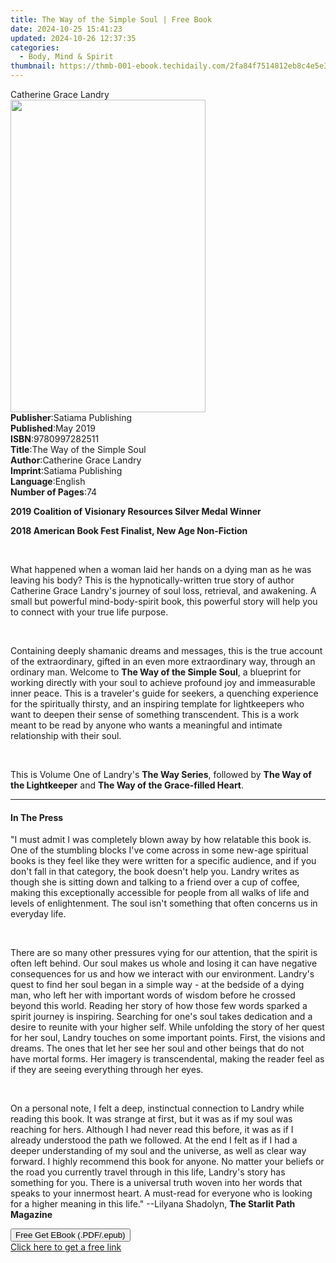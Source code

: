 ```yaml
---
title: The Way of the Simple Soul | Free Book
date: 2024-10-25 15:41:23
updated: 2024-10-26 12:37:35
categories:
  - Body, Mind & Spirit
thumbnail: https://thmb-001-ebook.techidaily.com/2fa84f7514812eb8c4e5e36a6ee0d2e1341a6e8d1c4fae9ce3fe7df0450e733a.jpg
---
```

<main id="book-container">
  <div class="flex flex-col">
    <div class="book-brief flex-1 py-6 px-4 sm:p-6 md:py-10 md:px-8">
      <!-- brief-->
      <div class="book-brief-main">Catherine Grace Landry</div>
    </div>
    <div
      class="book-meta-info flex-1 grid gap-4 col-start-1 col-end-3 row-start-1 sm:mb-6 sm:grid-cols-4 lg:gap-6 lg:col-start-2 lg:row-end-6 lg:row-span-6 lg:mb-0"
    >
      <div
        class="book-meta-info-left place-content-center mt-4 p-4 text-sm leading-6 col-start-2 col-span-2 dark:text-slate-400"
      >
        <img
          class="w-full h-500 object-cover rounded-lg sm:h-255 sm:col-span-2 lg:col-span-full"
          src="https://img-001-ebook.techidaily.com/f8ddc3a46cfb16fe30dd3b1ee65aa30b244a12118b58e588f68b7d9a62dbc28e.jpg"
          alt=""
          width="312"
          height="500"
        />
      </div>
      <div
        class="book-meta-info-right mt-2 col-start-1 row-start-2 col-span-3 self-center"
      >
        <!-- meta data  -->
        <div class="flex flex-col px-4 md:px-8">
          <div class="flex-1">
            <strong>Publisher</strong>:<span class="px-2"
              >Satiama Publishing</span
            >
          </div>
          <div class="flex-1">
            <strong>Published</strong>:<span class="px-2">May 2019</span>
          </div>
          <div class="flex-1">
            <strong>ISBN</strong>:<span class="px-2">9780997282511</span>
          </div>
          <div class="flex-1">
            <strong>Title</strong>:<span class="px-2"
              >The Way of the Simple Soul</span
            >
          </div>
          <div class="flex-1">
            <strong>Author</strong>:<span class="px-2"
              >Catherine Grace Landry</span
            >
          </div>
          <div class="flex-1">
            <strong>Imprint</strong>:<span class="px-2"
              >Satiama Publishing</span
            >
          </div>
          <div class="flex-1">
            <strong>Language</strong>:<span class="px-2">English</span>
          </div>
          <div class="flex-1">
            <strong>Number of Pages</strong>:<span class="px-2">74</span>
          </div>
        </div>
      </div>
    </div>
    <div class="book-description flex-1 py-6 px-4 sm:p-6 md:py-10 md:px-8">
      <div class="book-description-main">
        <div accordion-content="" id="description">
          <p>
            <strong
              >2019 Coalition of Visionary Resources Silver Medal Winner
            </strong>
          </p>
          <p>
            <strong
              >2018 American Book Fest Finalist, New Age Non-Fiction</strong
            >
          </p>
          <p><br /></p>
          <p>
            What happened when a woman laid her hands on a dying man as he was
            leaving his body? This is the hypnotically-written true story of
            author Catherine Grace Landry's journey of soul loss, retrieval, and
            awakening. A small but powerful mind-body-spirit book, this powerful
            story will help you to connect with your true life purpose.
          </p>
          <p><br /></p>
          <p>
            Containing deeply shamanic dreams and messages, this is the true
            account of the extraordinary, gifted in an even more extraordinary
            way, through an ordinary man. Welcome to
            <strong>The Way of the Simple Soul</strong>, a blueprint for working
            directly with your soul to achieve profound joy and immeasurable
            inner peace. This is a traveler's guide for seekers, a quenching
            experience for the spiritually thirsty, and an inspiring template
            for lightkeepers who want to deepen their sense of something
            transcendent. This is a work meant to be read by anyone who wants a
            meaningful and intimate relationship with their soul.
          </p>
          <p><br /></p>
          <p>
            This is Volume One of Landry's <strong>The Way Series</strong>,
            followed by <strong>The Way of the Lightkeeper</strong> and
            <strong>The Way of the Grace-filled Heart</strong>.
          </p>
        </div>
        <div class="accordion-fader"></div>
      </div>
    </div>
    <div class="book-excerpts flex-1 py-6 px-4 sm:p-6 md:py-10 md:px-8">
      <!-- excerpts-->
      <div class="book-excerpts-main">
        <hr />
        <h4 class="placeholder placeholder-heading">
          <span>In The Press</span>
        </h4>
        <p></p>
        <p>
          "I must admit I was completely blown away by how relatable this book
          is. One of the stumbling blocks I've come across in some new-age
          spiritual books is they feel like they were written for a specific
          audience, and if you don't fall in that category, the book doesn't
          help you. Landry writes as though she is sitting down and talking to a
          friend over a cup of coffee, making this exceptionally accessible for
          people from all walks of life and levels of enlightenment. The soul
          isn't something that often concerns us in everyday life.
        </p>
        <p><br /></p>
        <p>
          There are so many other pressures vying for our attention, that the
          spirit is often left behind. Our soul makes us whole and losing it can
          have negative consequences for us and how we interact with our
          environment. Landry's quest to find her soul began in a simple way -
          at the bedside of a dying man, who left her with important words of
          wisdom before he crossed beyond this world. Reading her story of how
          those few words sparked a spirit journey is inspiring. Searching for
          one's soul takes dedication and a desire to reunite with your higher
          self. While unfolding the story of her quest for her soul, Landry
          touches on some important points. First, the visions and dreams. The
          ones that let her see her soul and other beings that do not have
          mortal forms. Her imagery is transcendental, making the reader feel as
          if they are seeing everything through her eyes.
        </p>
        <p><br /></p>
        <p>
          On a personal note, I felt a deep, instinctual connection to Landry
          while reading this book. It was strange at first, but it was as if my
          soul was reaching for hers. Although I had never read this before, it
          was as if I already understood the path we followed. At the end I felt
          as if I had a deeper understanding of my soul and the universe, as
          well as clear way forward. I highly recommend this book for anyone. No
          matter your beliefs or the road you currently travel through in this
          life, Landry's story has something for you. There is a universal truth
          woven into her words that speaks to your innermost heart. A must-read
          for everyone who is looking for a higher meaning in this life."
          --Lilyana Shadolyn, <strong>The Starlit Path Magazine</strong>
        </p>
        <p></p>
      </div>
    </div>
    <div
      class="book-about-author flex-1 py-6 px-4 sm:p-6 md:py-10 md:px-8"
    ></div>
    <div class="book-free-get flex-1 py-6 px-4 sm:p-6 md:py-10 md:px-8">
      <button
        id="btn-free-get"
        class="bg-blue-500 hover:bg-blue-700 text-white font-bold py-2 px-4 rounded"
      >
        Free Get EBook (.PDF/.epub)
      </button>
      <div id="countdown-display" class="px-2 text-lg mt-2"></div>
      <a
        id="free-link"
        class="hidden bg-blue-500 hover:bg-blue-700 text-white font-bold py-2 px-4 rounded"
        href="https://www.ebooks.com/en-us/book/211030911/the-way-of-the-simple-soul/catherine-grace-landry/"
        target="_blank"
        >Click here to get a free link</a
      >
    </div>
    <script>
      let countdownTime = 0;
      let countdownInterval = null;
      document
        .getElementById('btn-free-get')
        .addEventListener('click', startCountdown);
      function startCountdown() {
        countdownTime = new Date().getTime() + 60000 * 3;
        countdownInterval = setInterval(updateCountdown, 1000);
        document.getElementById('btn-free-get').disabled = true;
        document
          .getElementById('btn-free-get')
          .classList.add('bg-gray-500', 'cursor-not-allowed');
      }
      function updateCountdown() {
        let currentTime = new Date().getTime();
        let timeLeft = countdownTime - currentTime;
        let secondsLeft = Math.floor(timeLeft / 1000);
        document.getElementById('countdown-display').innerHTML =
          `Remaining time: ${secondsLeft} seconds.`;
        if (secondsLeft <= 0) {
          clearInterval(countdownInterval);
          document.getElementById('btn-free-get').classList.add('hidden');
          document.getElementById('free-link').classList.remove('hidden');
          document.getElementById('countdown-display').innerHTML = '';
        }
      }
    </script>
  </div>
</main>
